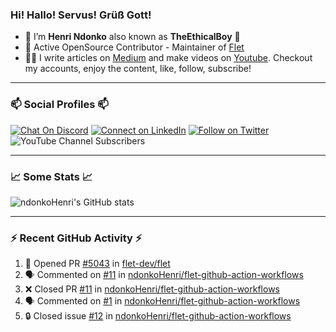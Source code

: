 ### Hi! Hallo! Servus! Grüß Gott!

- 🙂  I’m **Henri Ndonko** also known as **TheEthicalBoy** 👾
- 🚀  Active OpenSource Contributor - Maintainer of [Flet](https://github.com/flet-dev/flet) 
- 👨‍🏫  I write articles on [Medium](https://ndonkohenri.medium.com/) and make videos on [Youtube](https://youtube.com/@ndonkoHenri). Checkout my accounts, enjoy the content, like, follow, subscribe!

---

### 📫 Social Profiles 📫

[![Chat On Discord](https://img.shields.io/badge/--discord?label=Username=the_ethical_boy&logo=Discord&style=social)](https://github.com/ndonkoHenri) 
[![Connect on LinkedIn](https://img.shields.io/badge/--linkedin?label=LinkedIn&logo=LinkedIn&style=social)](https://www.linkedin.com/in/ndonkohenri) 
[![Follow on Twitter](https://img.shields.io/badge/--twitter?label=Twitter&logo=Twitter&style=social)](https://twitter.com/ndonkoHenri)
![YouTube Channel Subscribers](https://img.shields.io/youtube/channel/subscribers/UC2j9sVx0O7M8CebjMtyCuNQ?style=social&label=Youtube&link=https%3A%2F%2Fyoutube.com%2F%40ndonkoHenri)

---

### 📈 Some Stats 📈

<!-- <a href="https://github.com/ndonkoHenri">
<img src="https://github.com/ndonkoHenri/github-stats/blob/master/generated/overview.svg#gh-dark-mode-only" />
<img src="https://github.com/ndonkoHenri/github-stats/blob/master/generated/languages.svg#gh-dark-mode-only" />
<img src="https://github.com/ndonkoHenri/github-stats/blob/master/generated/overview.svg#gh-light-mode-only" />
<img src="https://github.com/ndonkoHenri/github-stats/blob/master/generated/languages.svg#gh-light-mode-only" />
</a> -->

<!-- ![ndonkoHenri's GitHub stats](https://github-readme-stats.vercel.app/api?username=ndonkoHenri&show_icons=true) -->

![ndonkoHenri's GitHub stats](https://github-readme-stats.vercel.app/api?username=ndonkoHenri&theme=tokyonight&show_icons=true&title_color=fff&text_color=fff)

<!-- [![Top Langs](https://github-readme-stats.vercel.app/api/top-langs/?username=ndonkoHenri)](https://github.com/ndonkoHenri/github-readme-stats) -->

---

### :zap: Recent GitHub Activity :zap:

<!--START_SECTION:activity-->
1. 💪 Opened PR [#5043](https://github.com/flet-dev/flet/pull/5043) in [flet-dev/flet](https://github.com/flet-dev/flet)
2. 🗣 Commented on [#11](https://github.com/ndonkoHenri/flet-github-action-workflows/pull/11#issuecomment-2705181649) in [ndonkoHenri/flet-github-action-workflows](https://github.com/ndonkoHenri/flet-github-action-workflows)
3. ❌ Closed PR [#11](https://github.com/ndonkoHenri/flet-github-action-workflows/pull/11) in [ndonkoHenri/flet-github-action-workflows](https://github.com/ndonkoHenri/flet-github-action-workflows)
4. 🗣 Commented on [#1](https://github.com/ndonkoHenri/flet-github-action-workflows/issues/1#issuecomment-2705180357) in [ndonkoHenri/flet-github-action-workflows](https://github.com/ndonkoHenri/flet-github-action-workflows)
5. 🔒 Closed issue [#12](https://github.com/ndonkoHenri/flet-github-action-workflows/issues/12) in [ndonkoHenri/flet-github-action-workflows](https://github.com/ndonkoHenri/flet-github-action-workflows)
<!--END_SECTION:activity-->
